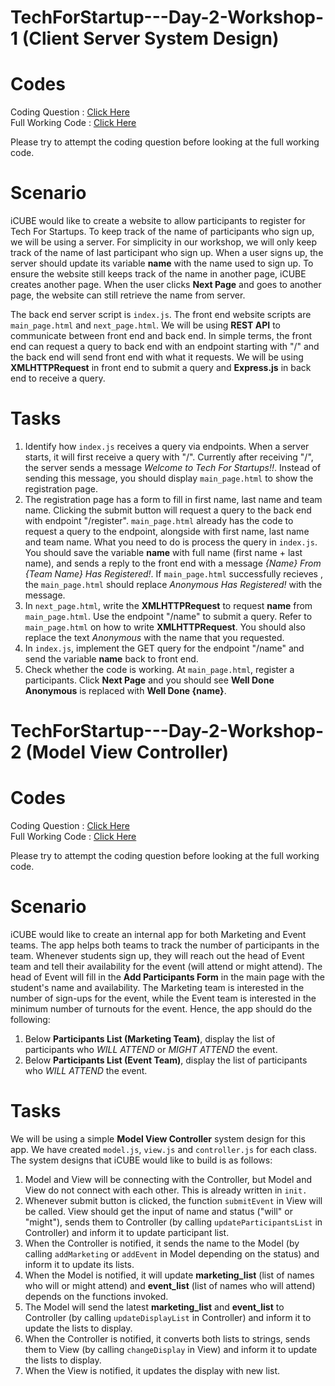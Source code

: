 # TechForStartup---Day-2-Workshop-1 (Client Server System Design)

# Codes
Coding Question : [Click Here](https://codesandbox.io/s/tech-workshop-question-client-server-system-design-s1ui3?file=/src/index.js)
<br/>
Full Working Code : [Click Here](https://codesandbox.io/s/tech-workshop-client-server-system-design-ohf50?file=/src/index.js)

Please try to attempt the coding question before looking at the full working code.

# Scenario
iCUBE would like to create a website to allow participants to register for Tech For Startups. To keep track of the name of participants who sign up, we will be using a server. For simplicity in our workshop, we will only keep track of the name of last participant who sign up. When a user signs up, the server should update its variable **name** with the name used to sign up. To ensure the website still keeps track of the name in another page, iCUBE creates another page. When the user clicks **Next Page** and goes to another page, the website can still retrieve the name from server.

The back end server script is `index.js`. The front end website scripts are `main_page.html` and `next_page.html`. We will be using **REST API** to communicate between front end and back end. In simple terms, the front end can request a query to back end with an endpoint starting with "/" and the back end will send front end with what it requests. We will be using **XMLHTTPRequest** in front end to submit a query and **Express.js** in back end to receive a query.

# Tasks
1. Identify how `index.js` receives a query via endpoints. When a server starts, it will first receive a query with "/". Currently after receiving "/", the server sends a message *Welcome to Tech For Startups!!*. Instead of sending this message, you should display `main_page.html` to show the registration page.
2. The registration page has a form to fill in first name, last name and team name. Clicking the submit button will request a query to the back end with endpoint "/register". `main_page.html` already has the code to request a query to the endpoint, alongside with first name, last name and team name. What you need to do is process the query in `index.js`. You should save the variable **name** with full name (first name + last name), and sends a reply to the front end with a message *{Name} From {Team Name} Has Registered!*. If `main_page.html` successfully recieves , the `main_page.html` should replace *Anonymous Has Registered!* with the message.
3. In `next_page.html`, write the **XMLHTTPRequest** to request **name** from `main_page.html`. Use the endpoint "/name" to submit a query. Refer to `main_page.html` on how to write **XMLHTTPRequest**. You should also replace the text *Anonymous* with the name that you requested.
4. In `index.js`, implement the GET query for the endpoint "/name" and send the variable **name** back to front end.
5. Check whether the code is working. At `main_page.html`, register a participants. Click **Next Page** and you should see **Well Done Anonymous** is replaced with **Well Done {name}**.

# TechForStartup---Day-2-Workshop-2 (Model View Controller)

# Codes
Coding Question : [Click Here](https://codesandbox.io/s/tech-workshop-question-model-view-controller-lu2fd?file=/index.html)
<br/>
Full Working Code : [Click Here](https://codesandbox.io/s/tech-workshop-model-view-controller-11lhe?file=/index.html)

Please try to attempt the coding question before looking at the full working code.

# Scenario
iCUBE would like to create an internal app for both Marketing and Event teams. The app helps both teams to track the number of participants in the team. Whenever students sign up, they will reach out the head of Event team and tell their availability for the event (will attend or might attend). The head of Event will fill in the **Add Participants Form** in the main page with the student's name and availability. The Marketing team is interested in the number of sign-ups for the event, while the Event team is interested in the minimum number of turnouts for the event. Hence, the app should do the following:

1. Below **Participants List (Marketing Team)**, display the list of participants who *WILL ATTEND* or *MIGHT ATTEND* the event.
2. Below **Participants List (Event Team)**, display the list of participants who *WILL ATTEND* the event.

# Tasks
We will be using a simple **Model View Controller** system design for this app. We have created `model.js`, `view.js` and `controller.js` for each class. The system designs that iCUBE would like to build is as follows:

1. Model and View will be connecting with the Controller, but Model and View do not connect with each other. This is already written in `init.`
2. Whenever submit button is clicked, the function `submitEvent` in View will be called. View should get the input of name and status ("will" or "might"), sends them to Controller (by calling `updateParticipantsList` in Controller) and inform it to update participant list.
3. When the Controller is notified, it sends the name to the Model (by calling `addMarketing` or `addEvent` in Model depending on the status) and inform it to update its lists.
4. When the Model is notified, it will update **marketing_list** (list of names who will or might attend) and **event_list** (list of names who will attend) depends on the functions invoked.
5. The Model will send the latest **marketing_list** and **event_list** to Controller (by calling `updateDisplayList` in Controller) and inform it to update the lists to display.
6. When the Controller is notified, it converts both lists to strings, sends them to View (by calling `changeDisplay` in View) and inform it to update the lists to display.
7. When the View is notified, it updates the display with new list.
